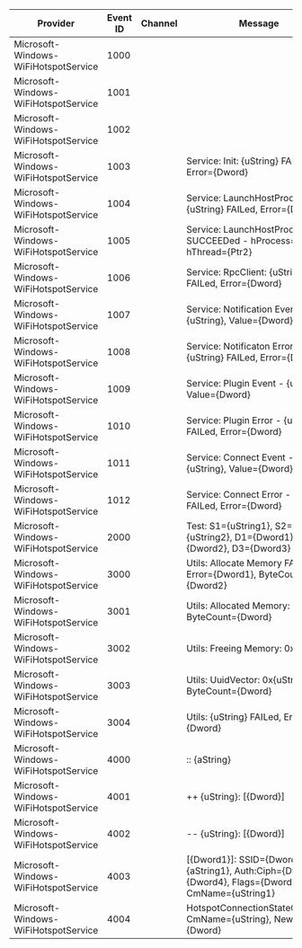 Provider                              |  Event ID  |  Channel  |  Message
--------------------------------------|------------|-----------|----------------------------------------------------------------------------------------------------------
Microsoft-Windows-WiFiHotspotService  |  1000      |           |
Microsoft-Windows-WiFiHotspotService  |  1001      |           |
Microsoft-Windows-WiFiHotspotService  |  1002      |           |
Microsoft-Windows-WiFiHotspotService  |  1003      |           |  Service: Init: {uString} FAILed, Error={Dword}
Microsoft-Windows-WiFiHotspotService  |  1004      |           |  Service: LaunchHostProcess - {uString} FAILed, Error={Dword}
Microsoft-Windows-WiFiHotspotService  |  1005      |           |  Service: LaunchHostProcess SUCCEEDed - hProcess={Ptr1}, hThread={Ptr2}
Microsoft-Windows-WiFiHotspotService  |  1006      |           |  Service: RpcClient: {uString} FAILed, Error={Dword}
Microsoft-Windows-WiFiHotspotService  |  1007      |           |  Service: Notification Event - {uString}, Value={Dword}
Microsoft-Windows-WiFiHotspotService  |  1008      |           |  Service: Notificaton Error - {uString} FAILed, Error={Dword}
Microsoft-Windows-WiFiHotspotService  |  1009      |           |  Service: Plugin Event - {uString}, Value={Dword}
Microsoft-Windows-WiFiHotspotService  |  1010      |           |  Service: Plugin Error - {uString} FAILed, Error={Dword}
Microsoft-Windows-WiFiHotspotService  |  1011      |           |  Service: Connect Event - {uString}, Value={Dword}
Microsoft-Windows-WiFiHotspotService  |  1012      |           |  Service: Connect Error - {uString} FAILed, Error={Dword}
Microsoft-Windows-WiFiHotspotService  |  2000      |           |  Test: S1={uString1}, S2={uString2}, D1={Dword1}, D2={Dword2}, D3={Dword3}
Microsoft-Windows-WiFiHotspotService  |  3000      |           |  Utils: Allocate Memory FAILed: Error={Dword1}, ByteCount={Dword2}
Microsoft-Windows-WiFiHotspotService  |  3001      |           |  Utils: Allocated Memory: 0x{Ptr} ByteCount={Dword}
Microsoft-Windows-WiFiHotspotService  |  3002      |           |  Utils: Freeing Memory: 0x{Ptr}
Microsoft-Windows-WiFiHotspotService  |  3003      |           |  Utils: UuidVector: 0x{uString}, ByteCount={Dword}
Microsoft-Windows-WiFiHotspotService  |  3004      |           |  Utils: {uString} FAILed, Error={Dword}
Microsoft-Windows-WiFiHotspotService  |  4000      |           |  :: {aString}
Microsoft-Windows-WiFiHotspotService  |  4001      |           |  ++ {uString}: [{Dword}]
Microsoft-Windows-WiFiHotspotService  |  4002      |           |  -- {uString}: [{Dword}]
Microsoft-Windows-WiFiHotspotService  |  4003      |           |      [{Dword1}]: SSID={Dword2}:{aString1}, Auth:Ciph={Dword3}:{Dword4}, Flags={Dword5}, CmName={uString1}
Microsoft-Windows-WiFiHotspotService  |  4004      |           |  HotspotConnectionStateChanged: CmName={uString}, NewState={Dword}